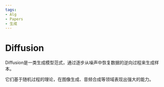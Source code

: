 ```yaml
---
tags:
- Alg
- Papers
- 生成
---
```


# Diffusion

Diffusion是一类生成模型范式，通过逐步从噪声中恢复数据的逆向过程来生成样本。

它们基于随机过程的理论，在图像生成、音频合成等领域表现出强大的能力。
